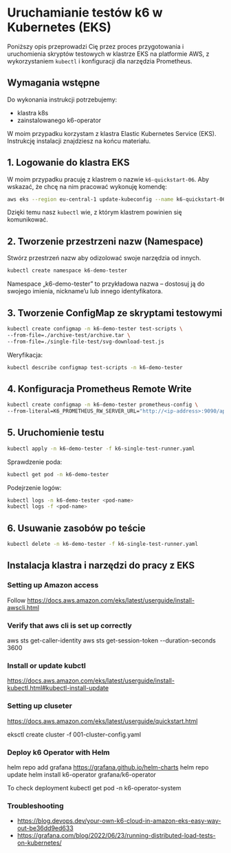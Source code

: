# Uruchamianie testów k6 w Kubernetes (EKS)

Poniższy opis przeprowadzi Cię przez proces przygotowania i uruchomienia skryptów testowych w klastrze EKS na platformie AWS, z wykorzystaniem `kubectl` i konfiguracji dla narzędzia Prometheus.

## Wymagania wstępne
Do wykonania instrukcji potrzebujemy:
* klastra k8s
* zainstalowanego k6-operator

W moim przypadku korzystam z klastra Elastic Kubernetes Service (EKS). Instrukcję instalacji znajdziesz na końcu materiału.

## 1. Logowanie do klastra EKS

W moim przypadku pracuję z klastrem o nazwie `k6-quickstart-06`. Aby wskazać, że chcę na nim pracować wykonuję komendę: 

```bash
aws eks --region eu-central-1 update-kubeconfig --name k6-quickstart-06
```

Dzięki temu nasz `kubectl` wie, z którym klastrem powinien się komunikować.

## 2. Tworzenie przestrzeni nazw (Namespace)

Stwórz przestrzeń nazw aby odizolować swoje narzędzia od innych. 

```bash
kubectl create namespace k6-demo-tester
```
Namespace „k6-demo-tester” to przykładowa nazwa – dostosuj ją do swojego imienia, nickname’u lub innego identyfikatora.

## 3. Tworzenie ConfigMap ze skryptami testowymi

```bash
kubectl create configmap -n k6-demo-tester test-scripts \
--from-file=./archive-test/archive.tar \
--from-file=./single-file-test/svg-download-test.js
```

Weryfikacja:

```bash
kubectl describe configmap test-scripts -n k6-demo-tester
```

## 4. Konfiguracja Prometheus Remote Write

```bash
kubectl create configmap -n k6-demo-tester prometheus-config \
--from-literal=K6_PROMETHEUS_RW_SERVER_URL="http://<ip-address>:9090/api/v1/write"
```

## 5. Uruchomienie testu

```bash
kubectl apply -n k6-demo-tester -f k6-single-test-runner.yaml
```

Sprawdzenie poda:

```bash
kubectl get pod -n k6-demo-tester
```

Podejrzenie logów:

```bash
kubectl logs -n k6-demo-tester <pod-name>
kubectl logs -f <pod-name>
```

## 6. Usuwanie zasobów po teście

```bash
kubectl delete -n k6-demo-tester -f k6-single-test-runner.yaml
```

## Instalacja klastra i narzędzi do pracy z EKS
### Setting up Amazon access

Follow https://docs.aws.amazon.com/eks/latest/userguide/install-awscli.html

### Verify that aws cli is set up correctly

aws sts get-caller-identity
aws sts get-session-token --duration-seconds 3600

### Install or update kubctl
https://docs.aws.amazon.com/eks/latest/userguide/install-kubectl.html#kubectl-install-update

### Setting up cluseter
https://docs.aws.amazon.com/eks/latest/userguide/quickstart.html

eksctl create cluster -f 001-cluster-config.yaml

### Deploy k6 Operator with Helm

helm repo add grafana https://grafana.github.io/helm-charts
helm repo update
helm install k6-operator grafana/k6-operator

To check deployment
kubectl get pod -n k6-operator-system

### Troubleshooting

* https://blog.devops.dev/your-own-k6-cloud-in-amazon-eks-easy-way-out-be36dd9ed633
* https://grafana.com/blog/2022/06/23/running-distributed-load-tests-on-kubernetes/

